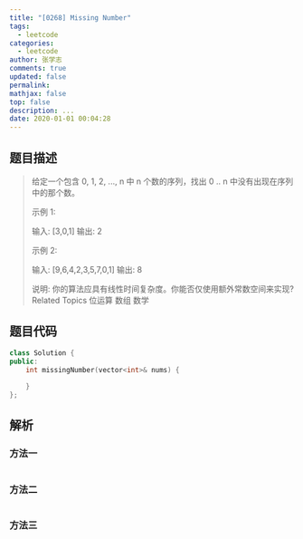 ```yaml
---
title: "[0268] Missing Number"
tags:
  - leetcode
categories:
  - leetcode
author: 张学志
comments: true
updated: false
permalink:
mathjax: false
top: false
description: ...
date: 2020-01-01 00:04:28
---
```


## 题目描述

> 给定一个包含 0, 1, 2, ..., n 中 n 个数的序列，找出 0 .. n 中没有出现在序列中的那个数。 
> 
> 示例 1: 
> 
> 输入: [3,0,1]
> 输出: 2
> 
> 
> 示例 2: 
> 
> 输入: [9,6,4,2,3,5,7,0,1]
> 输出: 8
> 
> 
> 说明: 
> 你的算法应具有线性时间复杂度。你能否仅使用额外常数空间来实现? 
> Related Topics 位运算 数组 数学

## 题目代码

```cpp
class Solution {
public:
    int missingNumber(vector<int>& nums) {
        
    }
};
```

## 解析

### 方法一

```cpp

```

### 方法二

```cpp

```

### 方法三

```cpp

```

